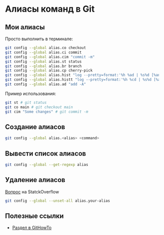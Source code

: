 # Алиасы команд в Git

## Мои алиасы
Просто выполнить в терминале:
```sh
git config --global alias.co checkout
git config --global alias.ci commit
git config --global alias.cim "commit -m"
git config --global alias.st status
git config --global alias.br branch
git config --global alias.cp cherry-pick
git config --global alias.hist "log --pretty=format:'%h %ad | %s%d [%an]' --graph --date=short"
git config --global alias.histt "log --pretty=format:'%h %cd | %s%d [%an]' --graph --date=iso"
git config --global alias.ad "add -A"
```

Пример использования:
```sh
git st # git status
git co main # git checkout main
git cim "Some changes" # git commit -m
```
## Создание алиасов
```sh
git config --global alias.<alias> <command>
```

## Вывести список алиасов
```sh
git config --global --get-regexp alias
```

## Удаление алиасов
[Вопрос](https://stackoverflow.com/a/48110875/17341937) на StatckOverflow 
```sh
git config --global --unset-all alias.your-alias
```

## Полезные ссылки
- [Раздел в GitHowTo](https://githowto.com/ru/aliases)
